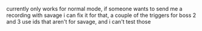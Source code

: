 currently only works for normal mode, if someone wants to send me a recording with savage i can fix it for that, a couple of the triggers for boss 2 and 3 use ids that aren't for savage, and i can't test those